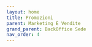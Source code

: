 ```yaml
---
layout: home
title: Promozioni
parent: Marketing E Vendite
grand_parent: BackOffice Sede
nav_order: 4
---
```

